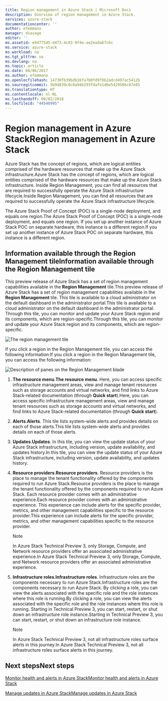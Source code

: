 ```yaml
---
title: Region management in Azure Stack | Microsoft Docs
description: Overview of region management in Azure Stack.
services: azure-stack
documentationcenter: ''
author: efemmano
manager: dsavage
editor: ''
ms.assetid: e94775d5-d473-4c03-9f4e-ae2eada67c6c
ms.service: azure-stack
ms.workload: na
ms.tgt_pltfrm: na
ms.devlang: na
ms.topic: article
ms.date: 04/06/2017
ms.author: efemmano
ms.openlocfilehash: 14730fb39bdb16fa7b0fd9f8b2adcd497ac5412b
ms.sourcegitcommit: 5b9d839c0c0a94b293fdafe1d6e5429506c07e05
ms.translationtype: HT
ms.contentlocale: nl-NL
ms.lasthandoff: 08/02/2018
ms.locfileid: "44540995"
---
```

# <a name="region-management-in-azure-stack"></a><span data-ttu-id="88dbe-103">Region management in Azure Stack</span><span class="sxs-lookup"><span data-stu-id="88dbe-103">Region management in Azure Stack</span></span>
<span data-ttu-id="88dbe-104">Azure Stack has the concept of regions, which are logical entities comprised of the hardware resources that make up the Azure Stack infrastructure.</span><span class="sxs-lookup"><span data-stu-id="88dbe-104">Azure Stack has the concept of regions, which are logical entities comprised of the hardware resources that make up the Azure Stack infrastructure.</span></span> <span data-ttu-id="88dbe-105">Inside Region Management, you can find all resources that are required to successfully operate the Azure Stack infrastructure lifecycle.</span><span class="sxs-lookup"><span data-stu-id="88dbe-105">Inside Region Management, you can find all resources that are required to successfully operate the Azure Stack infrastructure lifecycle.</span></span>

<span data-ttu-id="88dbe-106">The Azure Stack Proof of Concept (POC) is a single-node deployment, and equals one region.</span><span class="sxs-lookup"><span data-stu-id="88dbe-106">The Azure Stack Proof of Concept (POC) is a single-node deployment, and equals one region.</span></span> <span data-ttu-id="88dbe-107">If you set up another instance of Azure Stack POC on separate hardware, this instance is a different region.</span><span class="sxs-lookup"><span data-stu-id="88dbe-107">If you set up another instance of Azure Stack POC on separate hardware, this instance is a different region.</span></span>

## <a name="information-available-through-the-region-management-tile"></a><span data-ttu-id="88dbe-108">Information available through the Region Management tile</span><span class="sxs-lookup"><span data-stu-id="88dbe-108">Information available through the Region Management tile</span></span>
<span data-ttu-id="88dbe-109">This preview release of Azure Stack has a set of region management capabilities available in the **Region Management** tile.</span><span class="sxs-lookup"><span data-stu-id="88dbe-109">This preview release of Azure Stack has a set of region management capabilities available in the **Region Management** tile.</span></span> <span data-ttu-id="88dbe-110">This tile is available to a cloud administrator on the default dashboard in the administrator portal.</span><span class="sxs-lookup"><span data-stu-id="88dbe-110">This tile is available to a cloud administrator on the default dashboard in the administrator portal.</span></span> <span data-ttu-id="88dbe-111">Through this tile, you can monitor and update your Azure Stack region and its components, which are region-specific.</span><span class="sxs-lookup"><span data-stu-id="88dbe-111">Through this tile, you can monitor and update your Azure Stack region and its components, which are region-specific.</span></span>

 ![The region management tile](https://docstestmedia1.blob.core.windows.net/azure-media/articles/azure-stack/media/azure-stack-manage-region/Image1.png)

 <span data-ttu-id="88dbe-113">If you click a region in the Region Management tile, you can access the following information:</span><span class="sxs-lookup"><span data-stu-id="88dbe-113">If you click a region in the Region Management tile, you can access the following information:</span></span>

  ![Description of panes on the Region Management blade](https://docstestmedia1.blob.core.windows.net/azure-media/articles/azure-stack/media/azure-stack-manage-region/image2.PNG)

1. <span data-ttu-id="88dbe-115">**The resource menu**.</span><span class="sxs-lookup"><span data-stu-id="88dbe-115">**The resource menu**.</span></span> <span data-ttu-id="88dbe-116">Here, you can access specific infrastructure management areas, view and manage tenant resources such as storage accounts and virtual networks, and find links to Azure Stack-related documentation (through **Quick start**).</span><span class="sxs-lookup"><span data-stu-id="88dbe-116">Here, you can access specific infrastructure management areas, view and manage tenant resources such as storage accounts and virtual networks, and find links to Azure Stack-related documentation (through **Quick start**).</span></span>

2. <span data-ttu-id="88dbe-117">**Alerts**.</span><span class="sxs-lookup"><span data-stu-id="88dbe-117">**Alerts**.</span></span> <span data-ttu-id="88dbe-118">This tile lists system-wide alerts and provides details on each of those alerts.</span><span class="sxs-lookup"><span data-stu-id="88dbe-118">This tile lists system-wide alerts and provides details on each of those alerts.</span></span>

3. <span data-ttu-id="88dbe-119">**Updates**.</span><span class="sxs-lookup"><span data-stu-id="88dbe-119">**Updates**.</span></span> <span data-ttu-id="88dbe-120">In this tile, you can view the update status of your Azure Stack infrastructure, including version, update availability, and updates history.</span><span class="sxs-lookup"><span data-stu-id="88dbe-120">In this tile, you can view the update status of your Azure Stack infrastructure, including version, update availability, and updates history.</span></span>

4. <span data-ttu-id="88dbe-121">**Resource providers**.</span><span class="sxs-lookup"><span data-stu-id="88dbe-121">**Resource providers**.</span></span> <span data-ttu-id="88dbe-122">Resource providers is the place to manage the tenant functionality offered by the components required to run Azure Stack.</span><span class="sxs-lookup"><span data-stu-id="88dbe-122">Resource providers is the place to manage the tenant functionality offered by the components required to run Azure Stack.</span></span> <span data-ttu-id="88dbe-123">Each resource provider comes with an administrative experience.</span><span class="sxs-lookup"><span data-stu-id="88dbe-123">Each resource provider comes with an administrative experience.</span></span> <span data-ttu-id="88dbe-124">This experience can include alerts for the specific provider, metrics, and other management capabilities specific to the resource provider.</span><span class="sxs-lookup"><span data-stu-id="88dbe-124">This experience can include alerts for the specific provider, metrics, and other management capabilities specific to the resource provider.</span></span>
 
   >[!NOTE]
   <span data-ttu-id="88dbe-125">In Azure Stack Technical Preview 3, only Storage, Compute, and Network resource providers offer an associated administrative experience.</span><span class="sxs-lookup"><span data-stu-id="88dbe-125">In Azure Stack Technical Preview 3, only Storage, Compute, and Network resource providers offer an associated administrative experience.</span></span>

5. <span data-ttu-id="88dbe-126">**Infrastructure roles**.</span><span class="sxs-lookup"><span data-stu-id="88dbe-126">**Infrastructure roles**.</span></span> <span data-ttu-id="88dbe-127">Infrastructure roles are the components necessary to run Azure Stack.</span><span class="sxs-lookup"><span data-stu-id="88dbe-127">Infrastructure roles are the components necessary to run Azure Stack.</span></span> <span data-ttu-id="88dbe-128">By clicking a role, you can view the alerts associated with the specific role and the role instances where this role is running.</span><span class="sxs-lookup"><span data-stu-id="88dbe-128">By clicking a role, you can view the alerts associated with the specific role and the role instances where this role is running.</span></span> <span data-ttu-id="88dbe-129">Starting in Technical Preview 3, you can start, restart, or shut down an infrastructure role instance.</span><span class="sxs-lookup"><span data-stu-id="88dbe-129">Starting in Technical Preview 3, you can start, restart, or shut down an infrastructure role instance.</span></span>

   >[!NOTE]
   <span data-ttu-id="88dbe-130">In Azure Stack Technical Preview 3, not all infrastructure roles surface alerts in this journey.</span><span class="sxs-lookup"><span data-stu-id="88dbe-130">In Azure Stack Technical Preview 3, not all infrastructure roles surface alerts in this journey.</span></span>

## <a name="next-steps"></a><span data-ttu-id="88dbe-131">Next steps</span><span class="sxs-lookup"><span data-stu-id="88dbe-131">Next steps</span></span>
[<span data-ttu-id="88dbe-132">Monitor health and alerts in Azure Stack</span><span class="sxs-lookup"><span data-stu-id="88dbe-132">Monitor health and alerts in Azure Stack</span></span>](azure-stack-monitor-health.md)

[<span data-ttu-id="88dbe-133">Manage updates in Azure Stack</span><span class="sxs-lookup"><span data-stu-id="88dbe-133">Manage updates in Azure Stack</span></span>](azure-stack-updates.md)








